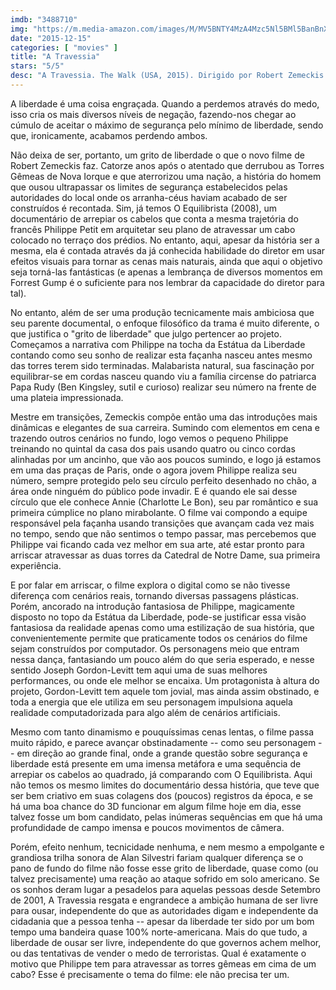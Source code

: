 ```yaml
---
imdb: "3488710"
img: "https://m.media-amazon.com/images/M/MV5BNTY4MzA4Mzc5Nl5BMl5BanBnXkFtZTgwNDIzMzk5NjE@._V1_SY150_CR0,0,101,150_.jpg"
date: "2015-12-15"
categories: [ "movies" ]
title: "A Travessia"
stars: "5/5"
desc: "A Travessia. The Walk (USA, 2015). Dirigido por Robert Zemeckis. Escrito por Robert Zemeckis, Christopher Browne, Philippe Petit. Com Joseph Gordon-Levitt, Guillaume Baillargeon, Émilie Leclerc, Mark Trafford, Inka Malovic, Lucas Ramaciere, Martin Lefebvre, Philippe Bertrand, Laurence Deschenes."
---
```

A liberdade é uma coisa engraçada. Quando a perdemos através do medo, isso cria os mais diversos níveis de negação, fazendo-nos chegar ao cúmulo de aceitar o máximo de segurança pelo mínimo de liberdade, sendo que, ironicamente, acabamos perdendo ambos.

Não deixa de ser, portanto, um grito de liberdade o que o novo filme de Robert Zemeckis faz. Catorze anos após o atentado que derrubou as Torres Gêmeas de Nova Iorque e que aterrorizou uma nação, a história do homem que ousou ultrapassar os limites de segurança estabelecidos pelas autoridades do local onde os arranha-céus haviam acabado de ser construídos é recontada. Sim, já temos O Equilibrista (2008), um documentário de arrepiar os cabelos que conta a mesma trajetória do francês Philippe Petit em arquitetar seu plano de atravessar um cabo colocado no terraço dos prédios. No entanto, aqui, apesar da história ser a mesma, ela é contada através da já conhecida habilidade do diretor em usar efeitos visuais para tornar as cenas mais naturais, ainda que aqui o objetivo seja torná-las fantásticas (e apenas a lembrança de diversos momentos em Forrest Gump é o suficiente para nos lembrar da capacidade do diretor para tal).

No entanto, além de ser uma produção tecnicamente mais ambiciosa que seu parente documental, o enfoque filosófico da trama é muito diferente, o que justifica o "grito de liberdade" que julgo pertencer ao projeto. Começamos a narrativa com Philippe na tocha da Estátua da Liberdade contando como seu sonho de realizar esta façanha nasceu antes mesmo das torres terem sido terminadas. Malabarista natural, sua fascinação por equilibrar-se em cordas nasceu quando viu a família circense do patriarca Papa Rudy (Ben Kingsley, sutil e curioso) realizar seu número na frente de uma plateia impressionada.

Mestre em transições, Zemeckis compõe então uma das introduções mais dinâmicas e elegantes de sua carreira. Sumindo com elementos em cena e trazendo outros cenários no fundo, logo vemos o pequeno Philippe treinando no quintal da casa dos pais usando quatro ou cinco cordas alinhadas por um ancinho, que vão aos poucos sumindo, e logo já estamos em uma das praças de Paris, onde o agora jovem Philippe realiza seu número, sempre protegido pelo seu círculo perfeito desenhado no chão, a área onde ninguém do público pode invadir. E é quando ele sai desse círculo que ele conhece Annie (Charlotte Le Bon), seu par romântico e sua primeira cúmplice no plano mirabolante. O filme vai compondo a equipe responsável pela façanha usando transições que avançam cada vez mais no tempo, sendo que não sentimos o tempo passar, mas percebemos que Philippe vai ficando cada vez melhor em sua arte, até estar pronto para arriscar atravessar as duas torres da Catedral de Notre Dame, sua primeira experiência.

E por falar em arriscar, o filme explora o digital como se não tivesse diferença com cenários reais, tornando diversas passagens plásticas. Porém, ancorado na introdução fantasiosa de Philippe, magicamente disposto no topo da Estátua da Liberdade, pode-se justificar essa visão fantasiosa da realidade apenas como uma estilização de sua história, que convenientemente permite que praticamente todos os cenários do filme sejam construídos por computador. Os personagens meio que entram nessa dança, fantasiando um pouco além do que seria esperado, e nesse sentido Joseph Gordon-Levitt tem aqui uma de suas melhores performances, ou onde ele melhor se encaixa. Um protagonista à altura do projeto, Gordon-Levitt tem aquele tom jovial, mas ainda assim obstinado, e toda a energia que ele utiliza em seu personagem impulsiona aquela realidade computadorizada para algo além de cenários artificiais.

Mesmo com tanto dinamismo e pouquíssimas cenas lentas, o filme passa muito rápido, e parece avançar obstinadamente -- como seu personagem -- em direção ao grande final, onde a grande questão sobre segurança e liberdade está presente em uma imensa metáfora e uma sequência de arrepiar os cabelos ao quadrado, já comparando com O Equilibrista. Aqui não temos os mesmo limites do documentário dessa história, que teve que ser bem criativo em suas colagens dos (poucos) registros da época, e se há uma boa chance do 3D funcionar em algum filme hoje em dia, esse talvez fosse um bom candidato, pelas inúmeras sequências em que há uma profundidade de campo imensa e poucos movimentos de câmera.

Porém, efeito nenhum, tecnicidade nenhuma, e nem mesmo a empolgante e grandiosa trilha sonora de Alan Silvestri fariam qualquer diferença se o pano de fundo do filme não fosse esse grito de liberdade, quase como (ou talvez precisamente) uma reação ao ataque sofrido em solo americano. Se os sonhos deram lugar a pesadelos para aquelas pessoas desde Setembro de 2001, A Travessia resgata e engrandece a ambição humana de ser livre para ousar, independente do que as autoridades digam e independente da cidadania que a pessoa tenha -- apesar da liberdade ter sido por um bom tempo uma bandeira quase 100% norte-americana. Mais do que tudo, a liberdade de ousar ser livre, independente do que governos achem melhor, ou das tentativas de vender o medo de terroristas. Qual é exatamente o motivo que Philippe tem para atravessar as torres gêmeas em cima de um cabo? Esse é precisamente o tema do filme: ele não precisa ter um.
